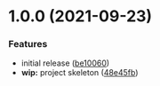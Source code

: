 # 1.0.0 (2021-09-23)


### Features

* initial release ([be10060](https://github.com/ridvanaltun/express-restriction/commit/be10060440d23dc8cf52f91e49f2148e9ac18c24))
* **wip:** project skeleton ([48e45fb](https://github.com/ridvanaltun/express-restriction/commit/48e45fbfeaffd0828a5fbefc2f7359eaa72f2ce2))
